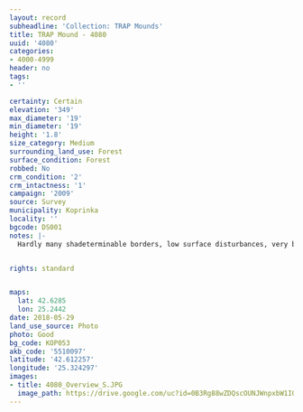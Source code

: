 ```yaml
---
layout: record
subheadline: 'Collection: TRAP Mounds'
title: TRAP Mound - 4080
uuid: '4080'
categories:
- 4000-4999
header: no
tags:
- ''

certainty: Certain
elevation: '349'
max_diameter: '19'
min_diameter: '19'
height: '1.8'
size_category: Medium
surrounding_land_use: Forest
surface_condition: Forest
robbed: No
crm_condition: '2'
crm_intactness: '1'
campaign: '2009'
source: Survey
municipality: Koprinka
locality: ''
bgcode: DS001
notes: |-
  Hardly many shadeterminable borders, low surface disturbances, very bushy.


rights: standard


maps:
  lat: 42.6285
  lon: 25.2442
date: 2018-05-29
land_use_source: Photo
photo: Good
bg_code: КОР053
akb_code: '5510097'
latitude: '42.612257'
longitude: '25.324297'
images:
- title: 4080_Overview_S.JPG
  image_path: https://drive.google.com/uc?id=0B3Rg88wZDQscOUNJWnpxbW1IQzA
---
```

